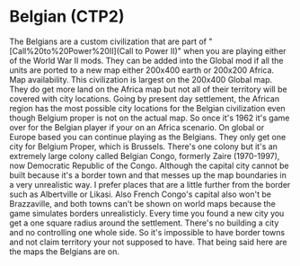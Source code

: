 # Belgian (CTP2)

The Belgians are a custom civilization that are part of "[Call%20to%20Power%20II](Call to Power II)" when you are playing either of the World War II mods. They can be added into the Global mod if all the units are ported to a new map either 200x400 earth or 200x200 Africa.
Map availability.
This civilization is largest on the 200x400 Global map. They do get more land on the Africa map but not all of their territory will be covered with city locations. Going by present day settlement, the African region has the most possible city locations for the Belgian civilization even though Belgium proper is not on the actual map. So once it's 1962 it's game over for the Belgian player if your on an Africa scenario. On global or Europe based you can continue playing as the Belgians. They only get one city for Belgium Proper, which is Brussels. There's one colony but it's an extremely large colony called Belgian Congo, formerly Zaire (1970-1997), now Democratic Republic of the Congo. Although the capital city cannot be built because it's a border town and that messes up the map boundaries in a very unrealistic way. I prefer places that are a little further from the border such as Albertville or Likasi. Also French Congo's capital also won't be Brazzaville, and both towns can't be shown on world maps because the game simulates borders unrealisticly. Every time you found a new city you get a one square radius around the settlement. There's no building a city and no controlling one whole side. So it's impossible to have border towns and not claim territory your not supposed to have. That being said here are the maps the Belgians are on.